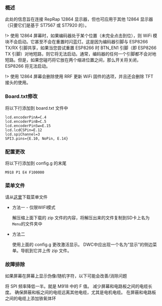 ### 概述
此处的信息旨在连接 RepRap 12864 显示器，但也可应用于其他 12864 显示器（只要它们是基于 ST7567 或 ST7920 的）。

!> 使用 12864 屏幕时，如果编码器处于某个位置（未完全点击到位），则 WiFi 模块不会启动。它甚至不会在重置时闪蓝灯。这是因为编码器引脚与 ESP8266 TX/RX 引脚共享，如果当您尝试重置 ESP8266 时 BTN_EN1 引脚（即 ESP8266 TX 引脚）对地短路，则它将无法启动。通常，编码器的任何一个引脚都不会对地短路。但是，如果您碰巧将它放在两个缩进位置之间，那么开关将关闭，ESP8266 将无法启动。

!> 使用 12864 屏幕会删除使用 RRF 更新 WiFi 固件的选项，并且还会删除 TFT 接头的使用。

### Board.txt修改

将以下行添加到 board.txt 文件中
```
lcd.encoderPinA=C.4
lcd.encoderPinB=C.5
lcd.encoderPinSw=E.15
lcd.lcdCSPin=E.12
lcd.spiChannel=3
SPI3.pins={E.10, NoPin, E.14}
```

### 配置更改
将以下行添加到 config.g 的末尾

```
M918 P1 E4 F100000
```

### 菜单文件
请从[这里](https://github.com/jadonmmiller/UltimateDuetMenuSystem/releases/)下载菜单文件

- 方法一 - 仅限WIFI模式
 
    解压缩上面下载的 zip 文件的内容，将解压出来的文件复制到SD卡上名为```Menu```的文件夹中

- 方法二
 
    使用上面的 config.g 更改激活显示。
    DWC中应出现一个名为“显示”的侧边菜单。导航到它并上传 zip 文件。

### 故障排除

如果屏幕在屏幕上显示伪像/随机字符，以下可能会改善/消除问题

将 SPI 频率降低一半。就是 M918 中的 F 值。
减少屏幕和电路板之间的电缆长度。
确保屏蔽和板之间的电缆远离其他电缆，尤其是电机电缆。
在屏蔽和电路板之间的电缆上添加铁氧体环
